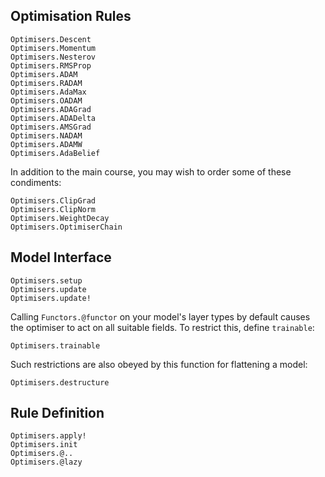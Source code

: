 
## Optimisation Rules

```@docs
Optimisers.Descent
Optimisers.Momentum
Optimisers.Nesterov
Optimisers.RMSProp
Optimisers.ADAM
Optimisers.RADAM
Optimisers.AdaMax
Optimisers.OADAM
Optimisers.ADAGrad
Optimisers.ADADelta
Optimisers.AMSGrad
Optimisers.NADAM
Optimisers.ADAMW
Optimisers.AdaBelief
```

In addition to the main course, you may wish to order some of these condiments:

```@docs
Optimisers.ClipGrad
Optimisers.ClipNorm
Optimisers.WeightDecay
Optimisers.OptimiserChain
```

## Model Interface

```@docs
Optimisers.setup
Optimisers.update
Optimisers.update!
```

Calling `Functors.@functor` on your model's layer types by default causes the
optimiser to act on all suitable fields. To restrict this, define `trainable`:

```@docs
Optimisers.trainable
```

Such restrictions are also obeyed by this function for flattening a model:

```@docs
Optimisers.destructure
```

## Rule Definition

```@docs
Optimisers.apply!
Optimisers.init
Optimisers.@..
Optimisers.@lazy
```
